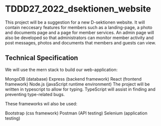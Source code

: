 # TDDD27_2022_dsektionen_website
This project will be a suggestion for a new D-sektionen website. It will contain neccesary features for members such as a landing-page, a photo and documents page and a page for member services. An admin page will also be developed so that administrators can monitor member activity and post messages, photos and documents that members and guests can view. 

## Technical Specification
We will use the mern stack to build our web-application:

MongoDB (database)
Express (backend framework)
React (frontend framework)
Node.js (javaScript runtime environment)
The project will be written in typescript to allow for typing. TypeScript will assist in finding and preventing type-related bugs.

These frameworks wil also be used:

Bootstrap (css framework)
Postman (API testing)
Selenium (application testing)
